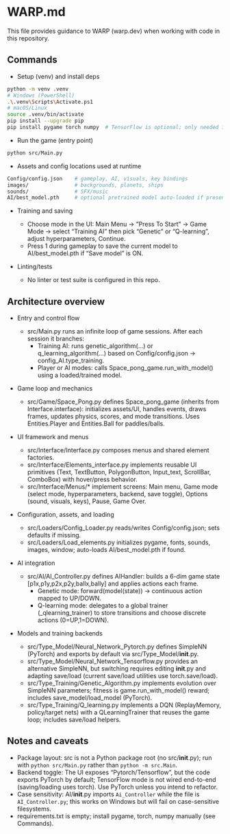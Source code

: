 # WARP.md

This file provides guidance to WARP (warp.dev) when working with code in this repository.

## Commands

- Setup (venv) and install deps
```bash path=null start=null
python -m venv .venv
# Windows (PowerShell)
.\.venv\Scripts\Activate.ps1
# macOS/Linux
source .venv/bin/activate
pip install --upgrade pip
pip install pygame torch numpy  # TensorFlow is optional; only needed if you switch the model backend
```

- Run the game (entry point)
```bash path=null start=null
python src/Main.py
```

- Assets and config locations used at runtime
```bash path=null start=null
Config/config.json    # gameplay, AI, visuals, key bindings
images/               # backgrounds, planets, ships
sounds/               # SFX/music
AI/best_model.pth     # optional pretrained model auto-loaded if present
```

- Training and saving
  - Choose mode in the UI: Main Menu → “Press To Start” → Game Mode → select “Training AI” then pick “Genetic” or “Q-learning”, adjust hyperparameters, Continue.
  - Press 1 during gameplay to save the current model to AI/best_model.pth if “Save model” is ON.

- Linting/tests
  - No linter or test suite is configured in this repo.

## Architecture overview

- Entry and control flow
  - src/Main.py runs an infinite loop of game sessions. After each session it branches:
    - Training AI: runs genetic_algorithm(...) or q_learning_algorithm(...) based on Config/config.json → config_AI.type_training.
    - Player or AI modes: calls Space_pong_game.run_with_model() using a loaded/trained model.

- Game loop and mechanics
  - src/Game/Space_Pong.py defines Space_pong_game (inherits from Interface.interface): initializes assets/UI, handles events, draws frames, updates physics, scores, and mode transitions. Uses Entities.Player and Entities.Ball for paddles/balls.

- UI framework and menus
  - src/Interface/Interface.py composes menus and shared element factories.
  - src/Interface/Elements_interface.py implements reusable UI primitives (Text, TextButton, PolygonButton, Input_text, ScrollBar, ComboBox) with hover/press behavior.
  - src/Interface/Menus/* implement screens: Main menu, Game mode (select mode, hyperparameters, backend, save toggle), Options (sound, visuals, keys), Pause, Game Over.

- Configuration, assets, and loading
  - src/Loaders/Config_Loader.py reads/writes Config/config.json; sets defaults if missing.
  - src/Loaders/Load_elements.py initializes pygame, fonts, sounds, images, window; auto-loads AI/best_model.pth if found.

- AI integration
  - src/AI/AI_Controller.py defines AIHandler: builds a 6-dim game state [p1x,p1y,p2x,p2y,ballx,bally] and applies actions each frame.
    - Genetic mode: forward(model(state)) → continuous action mapped to UP/DOWN.
    - Q-learning mode: delegates to a global trainer (_qlearning_trainer) to store transitions and choose discrete actions (0=UP,1=DOWN).

- Models and training backends
  - src/Type_Model/Neural_Network_Pytorch.py defines SimpleNN (PyTorch) and exports by default via src/Type_Model/__init__.py.
  - src/Type_Model/Neural_Network_Tensorflow.py provides an alternative SimpleNN, but switching requires editing __init__.py and adapting save/load (current save/load utilities use torch.save/load).
  - src/Type_Training/Genetic_Algorithm.py implements evolution over SimpleNN parameters; fitness is game.run_with_model() reward; includes save_model/load_model (PyTorch).
  - src/Type_Training/Q_learning.py implements a DQN (ReplayMemory, policy/target nets) with a QLearningTrainer that reuses the game loop; includes save/load helpers.

## Notes and caveats

- Package layout: src is not a Python package root (no src/__init__.py); run with `python src/Main.py` rather than `python -m src.Main`.
- Backend toggle: The UI exposes “Pytorch/Tensorflow”, but the code exports PyTorch by default; TensorFlow mode is not wired end-to-end (saving/loading uses torch). Use PyTorch unless you intend to refactor.
- Case sensitivity: AI/__init__.py imports `Ai_Controller` while the file is `AI_Controller.py`; this works on Windows but will fail on case-sensitive filesystems.
- requirements.txt is empty; install pygame, torch, numpy manually (see Commands).
